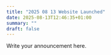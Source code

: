 ```yaml
---
title: "2025 08 13 Website Launched"
date: 2025-08-13T12:46:35+01:00
summary: ""
draft: false
---
```

Write your announcement here.
